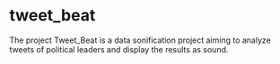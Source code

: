 # tweet_beat
The project Tweet_Beat is a data sonification project aiming to analyze tweets of political leaders and display the results as sound.
